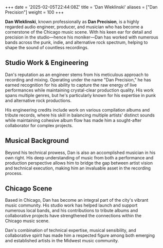 +++
date = '2025-02-05T22:44:08Z'
title = 'Dan Wleklinski'
aliases = ["Dan Precision"]
weight = 100
+++

**Dan Wleklinski**, known professionally as **Dan Precision**, is a highly regarded audio engineer, producer, and musician who has become a cornerstone of the Chicago music scene. With his keen ear for detail and precision in the studio—hence his moniker—Dan has worked with numerous bands across the punk, indie, and alternative rock spectrum, helping to shape the sound of countless recordings.

## Studio Work & Engineering

Dan's reputation as an engineer stems from his meticulous approach to recording and mixing. Operating under the name "Dan Precision," he has earned recognition for his ability to capture the raw energy of live performances while maintaining crystal-clear production quality. His work spans multiple genres, but he's particularly known for his expertise in punk and alternative rock productions.

His engineering credits include work on various compilation albums and tribute records, where his skill in balancing multiple artists' distinct sounds while maintaining cohesive album flow has made him a sought-after collaborator for complex projects.

## Musical Background

Beyond his technical prowess, Dan is also an accomplished musician in his own right. His deep understanding of music from both a performance and production perspective allows him to bridge the gap between artist vision and technical execution, making him an invaluable asset in the recording process.

## Chicago Scene

Based in Chicago, Dan has become an integral part of the city's vibrant music community. His studio work has helped launch and support numerous local bands, and his contributions to tribute albums and collaborative projects have strengthened the connections within the Chicago music scene.

Dan's combination of technical expertise, musical sensibility, and collaborative spirit has made him a respected figure among both emerging and established artists in the Midwest music community.
